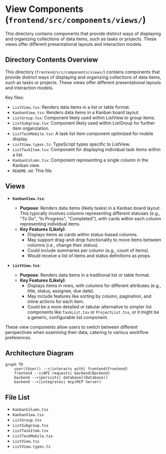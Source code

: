 # View Components (`frontend/src/components/views/`)

This directory contains components that provide distinct ways of displaying and organizing collections of data items, such as tasks or projects. These views offer different presentational layouts and interaction models.

## Directory Contents Overview

This directory (`frontend/src/components/views/`) contains components that provide distinct ways of displaying and organizing collections of data items, such as tasks or projects. These views offer different presentational layouts and interaction models.

Key files:

*   `ListView.tsx`: Renders data items in a list or table format.
*   `KanbanView.tsx`: Renders data items in a Kanban board layout.
*   `ListGroup.tsx`: Component likely used within ListView to group items.
*   `ListSubgroup.tsx`: Component likely used within ListGroup for further item organization.
*   `ListTaskMobile.tsx`: A task list item component optimized for mobile display.
*   `ListView.types.ts`: TypeScript types specific to ListView.
*   `ListTaskItem.tsx`: Component for displaying individual task items within a list.
*   `KanbanColumn.tsx`: Component representing a single column in the Kanban view.
*   `README.md`: This file.

## Views

- **`KanbanView.tsx`**:

  - **Purpose**: Renders data items (likely tasks) in a Kanban board layout. This typically involves columns representing different statuses (e.g., "To Do", "In Progress", "Completed"), with cards within each column representing individual items.
  - **Key Features (Likely)**:
    - Displays items as cards within status-based columns.
    - May support drag-and-drop functionality to move items between columns (i.e., change their status).
    - Could include summaries per column (e.g., count of items).
    - Would receive a list of items and status definitions as props.

- **`ListView.tsx`**:
  - **Purpose**: Renders data items in a traditional list or table format.
  - **Key Features (Likely)**:
    - Displays items in rows, with columns for different attributes (e.g., title, status, assignee, due date).
    - May include features like sorting by column, pagination, and inline actions for each item.
    - Could be a more detailed or tabular alternative to simpler list components like `TaskList.tsx` or `ProjectList.tsx`, or it might be a generic, configurable list component.

These view components allow users to switch between different perspectives when examining their data, catering to various workflow preferences.

## Architecture Diagram
```mermaid
graph TD
    user((User)) -->|interacts with| frontend(Frontend)
    frontend -->|API requests| backend(Backend)
    backend -->|persists| database[(Database)]
    backend -->|integrates| mcp(MCP Server)
```

<!-- File List Start -->
## File List

- `KanbanColumn.tsx`
- `KanbanView.tsx`
- `ListGroup.tsx`
- `ListSubgroup.tsx`
- `ListTaskItem.tsx`
- `ListTaskMobile.tsx`
- `ListView.tsx`
- `ListView.types.ts`

<!-- File List End -->

